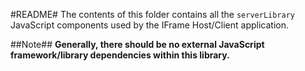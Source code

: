 #README#
The contents of this folder contains all the `serverLibrary` JavaScript components used by the IFrame Host/Client application.

##Note##
**Generally, there should be no external JavaScript framework/library dependencies within this library.**